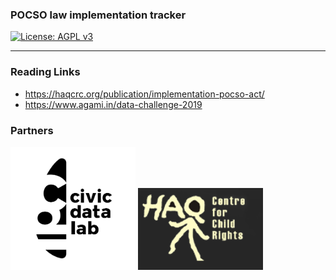 ### POCSO law implementation tracker

[![License: AGPL v3](https://img.shields.io/badge/License-AGPL%20v3-blue.svg)](https://www.gnu.org/licenses/agpl-3.0)

---

### Reading Links

- https://haqcrc.org/publication/implementation-pocso-act/
- https://www.agami.in/data-challenge-2019

### Partners

[<img src="assets/img/CDL_Primary_Logo.png" width="200" />](https://civicdatalab.in/) 
[<img src="assets/img/haq_logo.png" width="200" />](https://haqcrc.org/)